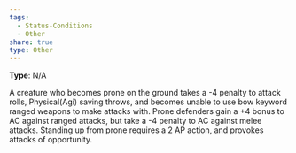 ```yaml
---
tags:
  - Status-Conditions
  - Other
share: true
type: Other
---
```


**Type**: N/A

A creature who becomes prone on the ground takes a -4 penalty to attack rolls, Physical(Agi) saving throws, and becomes unable to use bow keyword ranged weapons to make attacks with. Prone defenders gain a +4 bonus to AC against ranged attacks, but take a -4 penalty to AC against melee attacks. Standing up from prone requires a 2 AP action, and provokes attacks of opportunity.